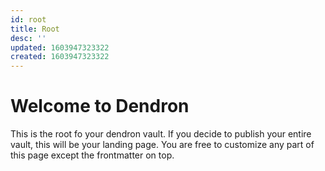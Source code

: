 ```yaml
---
id: root
title: Root
desc: ''
updated: 1603947323322
created: 1603947323322
---
```

# Welcome to Dendron

This is the root fo your dendron vault. If you decide to publish your entire vault, this will be your landing page. You are free to customize any part of this page except the frontmatter on top. 
